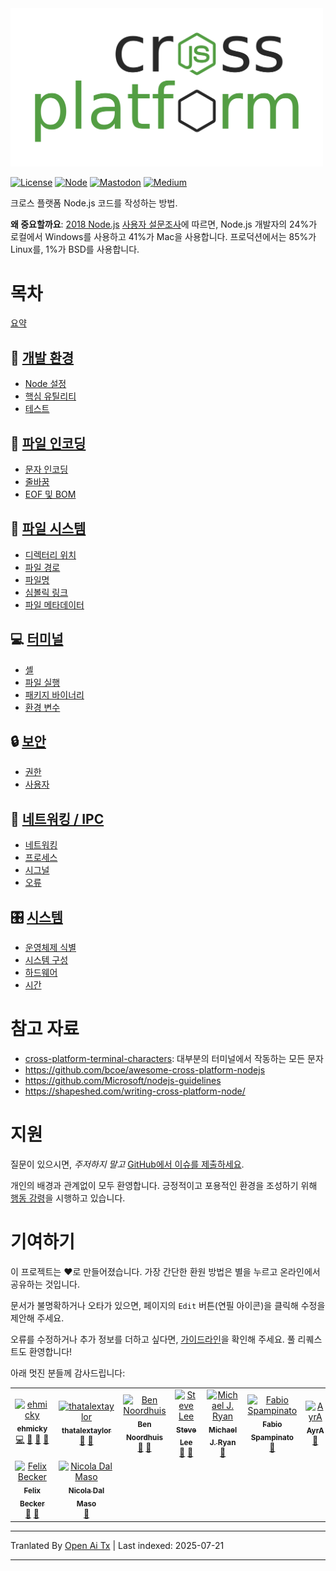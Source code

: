 <picture>
  <source media="(prefers-color-scheme: dark)" srcset="https://raw.githubusercontent.com/ehmicky/design/main/cross-platform-nodejs/cross-platform-nodejs_dark.svg"/>
  <img alt="cross-platform-nodejs 로고" src="https://raw.githubusercontent.com/ehmicky/design/main/cross-platform-nodejs/cross-platform-nodejs.svg" width="500"/>
</picture>

[![License](https://img.shields.io/badge/-CC%20BY%204.0-808080?logo=creativecommons&colorA=404040&logoColor=66cc33)](https://creativecommons.org/licenses/by/4.0/)
[![Node](https://img.shields.io/badge/-Node.js-808080?logo=node.js&colorA=404040&logoColor=66cc33)](https://www.npmjs.com/package/cross-platform-node-guide)
[![Mastodon](https://img.shields.io/badge/-Mastodon-808080.svg?logo=mastodon&colorA=404040&logoColor=9590F9)](https://fosstodon.org/@ehmicky)
[![Medium](https://img.shields.io/badge/-Medium-808080.svg?logo=medium&colorA=404040)](https://medium.com/@ehmicky)

크로스 플랫폼 Node.js 코드를 작성하는 방법.

**왜 중요할까요**: 
[2018 Node.js](https://nodejs.org/en/user-survey-report/#Primary-OS-Distro)
[사용자 설문조사](https://nodejs.org/en/user-survey-report/2018-nodejs-user-survey-raw-data.xlsx)에 따르면,
Node.js 개발자의 24%가 로컬에서 Windows를 사용하고 41%가 Mac을 사용합니다. 프로덕션에서는 85%가 Linux를, 1%가 BSD를 사용합니다.

# 목차

[요약](https://raw.githubusercontent.com/ehmicky/cross-platform-node-guide/main/docs/summary.md)

## 🤖 [개발 환경](https://raw.githubusercontent.com/ehmicky/cross-platform-node-guide/main/docs/1_development_environment/README.md)

- [Node 설정](https://raw.githubusercontent.com/ehmicky/cross-platform-node-guide/main/docs/1_development_environment/node_setup.md)
- [핵심 유틸리티](https://raw.githubusercontent.com/ehmicky/cross-platform-node-guide/main/docs/1_development_environment/core_utilities.md)
- [테스트](https://raw.githubusercontent.com/ehmicky/cross-platform-node-guide/main/docs/1_development_environment/testing.md)

## 📝 [파일 인코딩](https://raw.githubusercontent.com/ehmicky/cross-platform-node-guide/main/docs/2_file_encoding/README.md)

- [문자 인코딩](https://raw.githubusercontent.com/ehmicky/cross-platform-node-guide/main/docs/2_file_encoding/character_encoding.md)
- [줄바꿈](https://raw.githubusercontent.com/ehmicky/cross-platform-node-guide/main/docs/2_file_encoding/newlines.md)
- [EOF 및 BOM](https://raw.githubusercontent.com/ehmicky/cross-platform-node-guide/main/docs/2_file_encoding/eof_bom.md)

## 📂 [파일 시스템](https://raw.githubusercontent.com/ehmicky/cross-platform-node-guide/main/docs/3_filesystem/README.md)

- [디렉터리 위치](https://raw.githubusercontent.com/ehmicky/cross-platform-node-guide/main/docs/3_filesystem/directory_locations.md)
- [파일 경로](https://raw.githubusercontent.com/ehmicky/cross-platform-node-guide/main/docs/3_filesystem/file_paths.md)
- [파일명](https://raw.githubusercontent.com/ehmicky/cross-platform-node-guide/main/docs/3_filesystem/filenames.md)
- [심볼릭 링크](https://raw.githubusercontent.com/ehmicky/cross-platform-node-guide/main/docs/3_filesystem/symlinks.md)
- [파일 메타데이터](https://raw.githubusercontent.com/ehmicky/cross-platform-node-guide/main/docs/3_filesystem/file_metadata.md)

## 💻 [터미널](https://raw.githubusercontent.com/ehmicky/cross-platform-node-guide/main/docs/4_terminal/README.md)

- [셸](https://raw.githubusercontent.com/ehmicky/cross-platform-node-guide/main/docs/4_terminal/shell.md)
- [파일 실행](https://raw.githubusercontent.com/ehmicky/cross-platform-node-guide/main/docs/4_terminal/file_execution.md)
- [패키지 바이너리](https://raw.githubusercontent.com/ehmicky/cross-platform-node-guide/main/docs/4_terminal/package_binaries.md)
- [환경 변수](https://raw.githubusercontent.com/ehmicky/cross-platform-node-guide/main/docs/4_terminal/environment_variables.md)

## 🔒 [보안](https://raw.githubusercontent.com/ehmicky/cross-platform-node-guide/main/docs/5_security/README.md)

- [권한](https://raw.githubusercontent.com/ehmicky/cross-platform-node-guide/main/docs/5_security/permissions.md)
- [사용자](https://raw.githubusercontent.com/ehmicky/cross-platform-node-guide/main/docs/5_security/users.md)

## 📡 [네트워킹 / IPC](https://raw.githubusercontent.com/ehmicky/cross-platform-node-guide/main/docs/6_networking_ipc/README.md)

- [네트워킹](https://raw.githubusercontent.com/ehmicky/cross-platform-node-guide/main/docs/6_networking_ipc/networking.md)
- [프로세스](https://raw.githubusercontent.com/ehmicky/cross-platform-node-guide/main/docs/6_networking_ipc/processes.md)
- [시그널](https://raw.githubusercontent.com/ehmicky/cross-platform-node-guide/main/docs/6_networking_ipc/signals.md)
- [오류](https://raw.githubusercontent.com/ehmicky/cross-platform-node-guide/main/docs/6_networking_ipc/errors.md)

## 🎛️ [시스템](https://raw.githubusercontent.com/ehmicky/cross-platform-node-guide/main/docs/7_system/README.md)

- [운영체제 식별](https://raw.githubusercontent.com/ehmicky/cross-platform-node-guide/main/docs/7_system/os_identification.md)
- [시스템 구성](https://raw.githubusercontent.com/ehmicky/cross-platform-node-guide/main/docs/7_system/system_configuration.md)
- [하드웨어](https://raw.githubusercontent.com/ehmicky/cross-platform-node-guide/main/docs/7_system/hardware.md)
- [시간](https://raw.githubusercontent.com/ehmicky/cross-platform-node-guide/main/docs/7_system/time.md)

# 참고 자료

- [cross-platform-terminal-characters](https://github.com/ehmicky/cross-platform-terminal-characters):
  대부분의 터미널에서 작동하는 모든 문자
- https://github.com/bcoe/awesome-cross-platform-nodejs
- https://github.com/Microsoft/nodejs-guidelines
- https://shapeshed.com/writing-cross-platform-node/

# 지원

질문이 있으시면, _주저하지 말고_ [GitHub에서 이슈를 제출하세요](../../issues).

개인의 배경과 관계없이 모두 환영합니다. 긍정적이고 포용적인 환경을 조성하기 위해
[행동 강령](https://raw.githubusercontent.com/ehmicky/cross-platform-node-guide/main/CODE_OF_CONDUCT.md)을 시행하고 있습니다.

# 기여하기

이 프로젝트는 ❤️로 만들어졌습니다. 가장 간단한 환원 방법은 별을 누르고
온라인에서 공유하는 것입니다.

문서가 불명확하거나 오타가 있으면, 페이지의 `Edit` 버튼(연필 아이콘)을 클릭해
수정을 제안해 주세요.

오류를 수정하거나 추가 정보를 더하고 싶다면,
[가이드라인](https://raw.githubusercontent.com/ehmicky/cross-platform-node-guide/main/CONTRIBUTING.md)을 확인해 주세요. 풀 리퀘스트도 환영합니다!

아래 멋진 분들께 감사드립니다:

<!-- ALL-CONTRIBUTORS-LIST:START -->
<!-- prettier-ignore -->
<table>


<tr>
    <td align="center"><a href="https://fosstodon.org/@ehmicky"><img src="https://avatars2.githubusercontent.com/u/8136211?v=4" width="100px;" alt="ehmicky"/><br /><sub><b>ehmicky</b></sub></a><br /><a href="https://github.com/ehmicky/cross-platform-node-guide/commits?author=ehmicky" title="Code">💻</a> <a href="#design-ehmicky" title="Design">🎨</a> <a href="#ideas-ehmicky" title="Ideas, Planning, & Feedback">🤔</a> <a href="https://github.com/ehmicky/cross-platform-node-guide/commits?author=ehmicky" title="Documentation">📖</a></td>
    <td align="center"><a href="https://github.com/thatalextaylor"><img src="https://avatars3.githubusercontent.com/u/1481643?v=4" width="100px;" alt="thatalextaylor"/><br /><sub><b>thatalextaylor</b></sub></a><br /><a href="#ideas-thatalextaylor" title="Ideas, Planning, & Feedback">🤔</a> <a href="https://github.com/ehmicky/cross-platform-node-guide/commits?author=thatalextaylor" title="Documentation">📖</a></td>
    <td align="center"><a href="https://github.com/bnoordhuis"><img src="https://avatars0.githubusercontent.com/u/275871?v=4" width="100px;" alt="Ben Noordhuis"/><br /><sub><b>Ben Noordhuis</b></sub></a><br /><a href="#ideas-bnoordhuis" title="Ideas, Planning, & Feedback">🤔</a> <a href="https://github.com/ehmicky/cross-platform-node-guide/commits?author=bnoordhuis" title="Documentation">📖</a></td>
    <td align="center"><a href="https://github.com/OpenDirective"><img src="https://avatars2.githubusercontent.com/u/618922?v=4" width="100px;" alt="Steve Lee"/><br /><sub><b>Steve Lee</b></sub></a><br /><a href="#ideas-SteveALee" title="Ideas, Planning, & Feedback">🤔</a> <a href="#talk-SteveALee" title="Talks">📢</a></td>
    <td align="center"><a href="http://tracker1.info/"><img src="https://avatars3.githubusercontent.com/u/444316?v=4" width="100px;" alt="Michael J. Ryan"/><br /><sub><b>Michael J. Ryan</b></sub></a><br /><a href="#ideas-tracker1" title="Ideas, Planning, & Feedback">🤔</a></td>
    <td align="center"><a href="http://twitter.com/fabiospampinato"><img src="https://avatars1.githubusercontent.com/u/1812093?v=4" width="100px;" alt="Fabio Spampinato"/><br /><sub><b>Fabio Spampinato</b></sub></a><br /><a href="#ideas-fabiospampinato" title="Ideas, Planning, & Feedback">🤔</a></td>
    <td align="center"><a href="https://github.com/AyrA"><img src="https://avatars0.githubusercontent.com/u/1301960?v=4" width="100px;" alt="AyrA"/><br /><sub><b>AyrA</b></sub></a><br /><a href="#ideas-AyrA" title="Ideas, Planning, & Feedback">🤔</a></td>
  </tr>
  <tr>
    <td align="center"><a href="https://twitter.com/felixfbecker"><img src="https://avatars0.githubusercontent.com/u/10532611?v=4" width="100px;" alt="Felix Becker"/><br /><sub><b>Felix Becker</b></sub></a><br /><a href="https://github.com/ehmicky/cross-platform-node-guide/commits?author=felixfbecker" title="Documentation">📖</a> <a href="#ideas-felixfbecker" title="Ideas, Planning, & Feedback">🤔</a></td>
    <td align="center"><a href="https://github.com/niktekusho"><img src="https://avatars1.githubusercontent.com/u/18280135?v=4" width="100px;" alt="Nicola Dal Maso"/><br /><sub><b>Nicola Dal Maso</b></sub></a><br /><a href="#ideas-niktekusho" title="Ideas, Planning, & Feedback">🤔</a></td>
  </tr>
</table>

<!-- ALL-CONTRIBUTORS-LIST:END -->



---


Tranlated By [Open Ai Tx](https://github.com/OpenAiTx/OpenAiTx) | Last indexed: 2025-07-21


---
